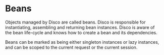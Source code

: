 # Beans

Objects managed by Disco are called beans. Disco is responsible for instantiating, assembling and returning bean instances. Disco is aware of the bean life-cycle and knows how to create a bean and its dependencies.

Beans can be marked as being either singleton instances or lazy instances, and can be scoped to the current request or the current session.
